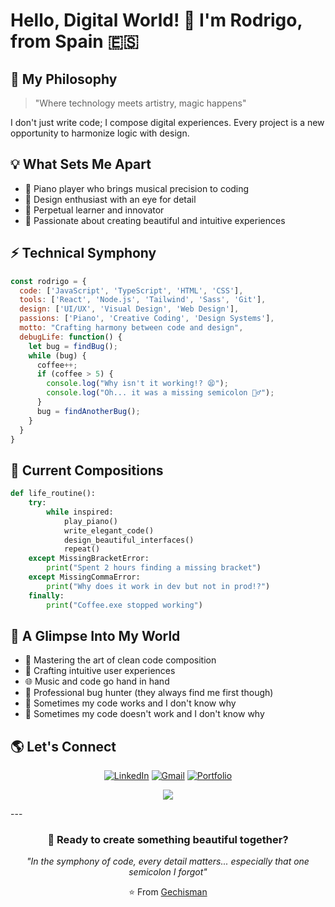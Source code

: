 # Hello, Digital World! 🚀 I'm Rodrigo, from Spain 🇪🇸

## 🎯 My Philosophy

> "Where technology meets artistry, magic happens"

I don't just write code; I compose digital experiences. Every project is a new opportunity to harmonize logic with design.

## 💡 What Sets Me Apart

- 🎹 Piano player who brings musical precision to coding
- 🎨 Design enthusiast with an eye for detail
- 🔄 Perpetual learner and innovator
- 🌟 Passionate about creating beautiful and intuitive experiences

## ⚡ Technical Symphony

```javascript
const rodrigo = {
  code: ['JavaScript', 'TypeScript', 'HTML', 'CSS'],
  tools: ['React', 'Node.js', 'Tailwind', 'Sass', 'Git'],
  design: ['UI/UX', 'Visual Design', 'Web Design'],
  passions: ['Piano', 'Creative Coding', 'Design Systems'],
  motto: "Crafting harmony between code and design",
  debugLife: function() {
    let bug = findBug();
    while (bug) {
      coffee++;
      if (coffee > 5) {
        console.log("Why isn't it working!? 😫");
        console.log("Oh... it was a missing semicolon 🤦‍♂️");
      }
      bug = findAnotherBug();
    }
  }
}
```

## 🎼 Current Compositions

```python
def life_routine():
    try:
        while inspired:
            play_piano()
            write_elegant_code()
            design_beautiful_interfaces()
            repeat()
    except MissingBracketError:
        print("Spent 2 hours finding a missing bracket")
    except MissingCommaError:
        print("Why does it work in dev but not in prod!?")
    finally:
        print("Coffee.exe stopped working")
```

## 💫 A Glimpse Into My World

- 🎵 Mastering the art of clean code composition
- 🎨 Crafting intuitive user experiences
- 🌐 Music and code go hand in hand
- 🔫 Professional bug hunter (they always find me first though)
- 💭 Sometimes my code works and I don't know why
- 🤯 Sometimes my code doesn't work and I don't know why

## 🌎 Let's Connect

<div align="center">

[![LinkedIn](https://img.shields.io/badge/LinkedIn-0077B5?style=for-the-badge&logo=linkedin&logoColor=white)](https://www.linkedin.com/in/rodrigo-pi%C3%B1el/)
[![Gmail](https://img.shields.io/badge/Gmail-D14836?style=for-the-badge&logo=gmail&logoColor=white)](mailto:rodrigo.pinelpastrana@gmail.com)
[![Portfolio](https://img.shields.io/badge/Portfolio-000000?style=for-the-badge&logo=About.me&logoColor=white)](https://rodrigo-pinel.vercel.app/)

</div>

<p align="center">
  <a href="https://skillicons.dev">
    <img src="https://skillicons.dev/icons?i=html,css,sass,tailwind,bootstrap,js,ts,vite,nodejs,express,react,astro,unity,java,kotlin,unity,postman,mongodb,mysql,git,github,figma,ae,ps&perline=12" />
  </a>
</p>
---

<div align="center">
  
### 🚀 Ready to create something beautiful together?

_"In the symphony of code, every detail matters... especially that one semicolon I forgot"_

⭐️ From [Gechisman](https://github.com/Gechisman)

</div>

